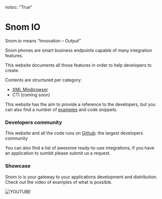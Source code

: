 notoc: "True"

# Snom IO

Snom.io means “Innovation – Output”

Snom phones are smart business endpoints capable of many integration features.

This website documents all those features in order to help developers to create.

Contents are structured per category:

* [XML Minibrowser](xml_minibrowser/index.md)
* CTI (coming soon)

This website has the aim to provide a reference to the developers, but you can also find a number of [examples](xml_minibrowser/examples/index.md) and code snippets.

### Developers community

This website and all the code runs on [Github](https://www.github.com): the largest developers community

You can also find a list of awesome ready-to-use integrations, if you have an application to sumbit please submit us a request.

### Showcase

Snom io is your gateway to your applications development and distribution.
Check out the video of examples of what is possible.

![YOUTUBE](jWISCXHhBTE)
